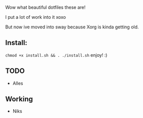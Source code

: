 Wow what beautiful dotfiles these are!

I put a lot of work into it xoxo

But now ive moved into sway because Xorg is kinda getting old. 

## Install:
`chmod +x install.sh && . ./install.sh`
enjoy! :)

## TODO
- Alles

## Working
- Niks
